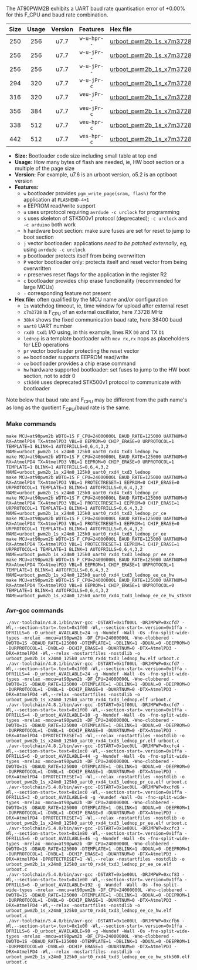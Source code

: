 The AT90PWM2B exhibits a UART baud rate quantisation error of +0.00% for this F_CPU and baud rate combination.

|Size|Usage|Version|Features|Hex file|
|:-:|:-:|:-:|:-:|:--|
|250|256|u7.7|`w-u-hpr--`|[urboot_pwm2b_1s_x7m3728_38k4_uart0_rxd4_txd3_lednop_hw.hex](https://raw.githubusercontent.com/stefanrueger/urboot.hex/main/mcus/at90pwm2b/watchdog_1_s/external_oscillator_x/%2B7m372800_hz/%2B%2B38k4_baud/uart0_rxd4_txd3/lednop/urboot_pwm2b_1s_x7m3728_38k4_uart0_rxd4_txd3_lednop_hw.hex)|
|256|256|u7.7|`w-u-jPr--`|[urboot_pwm2b_1s_x7m3728_38k4_uart0_rxd4_txd3_lednop.hex](https://raw.githubusercontent.com/stefanrueger/urboot.hex/main/mcus/at90pwm2b/watchdog_1_s/external_oscillator_x/%2B7m372800_hz/%2B%2B38k4_baud/uart0_rxd4_txd3/lednop/urboot_pwm2b_1s_x7m3728_38k4_uart0_rxd4_txd3_lednop.hex)|
|256|256|u7.7|`w-u-jPr--`|[urboot_pwm2b_1s_x7m3728_38k4_uart0_rxd4_txd3_lednop_pr.hex](https://raw.githubusercontent.com/stefanrueger/urboot.hex/main/mcus/at90pwm2b/watchdog_1_s/external_oscillator_x/%2B7m372800_hz/%2B%2B38k4_baud/uart0_rxd4_txd3/lednop/urboot_pwm2b_1s_x7m3728_38k4_uart0_rxd4_txd3_lednop_pr.hex)|
|294|320|u7.7|`w-u-jPr-c`|[urboot_pwm2b_1s_x7m3728_38k4_uart0_rxd4_txd3_lednop_pr_ce.hex](https://raw.githubusercontent.com/stefanrueger/urboot.hex/main/mcus/at90pwm2b/watchdog_1_s/external_oscillator_x/%2B7m372800_hz/%2B%2B38k4_baud/uart0_rxd4_txd3/lednop/urboot_pwm2b_1s_x7m3728_38k4_uart0_rxd4_txd3_lednop_pr_ce.hex)|
|316|320|u7.7|`weu-jPr--`|[urboot_pwm2b_1s_x7m3728_38k4_uart0_rxd4_txd3_lednop_pr_ee.hex](https://raw.githubusercontent.com/stefanrueger/urboot.hex/main/mcus/at90pwm2b/watchdog_1_s/external_oscillator_x/%2B7m372800_hz/%2B%2B38k4_baud/uart0_rxd4_txd3/lednop/urboot_pwm2b_1s_x7m3728_38k4_uart0_rxd4_txd3_lednop_pr_ee.hex)|
|356|384|u7.7|`weu-jPr-c`|[urboot_pwm2b_1s_x7m3728_38k4_uart0_rxd4_txd3_lednop_pr_ee_ce.hex](https://raw.githubusercontent.com/stefanrueger/urboot.hex/main/mcus/at90pwm2b/watchdog_1_s/external_oscillator_x/%2B7m372800_hz/%2B%2B38k4_baud/uart0_rxd4_txd3/lednop/urboot_pwm2b_1s_x7m3728_38k4_uart0_rxd4_txd3_lednop_pr_ee_ce.hex)|
|338|512|u7.7|`weu-hpr-c`|[urboot_pwm2b_1s_x7m3728_38k4_uart0_rxd4_txd3_lednop_ee_ce_hw.hex](https://raw.githubusercontent.com/stefanrueger/urboot.hex/main/mcus/at90pwm2b/watchdog_1_s/external_oscillator_x/%2B7m372800_hz/%2B%2B38k4_baud/uart0_rxd4_txd3/lednop/urboot_pwm2b_1s_x7m3728_38k4_uart0_rxd4_txd3_lednop_ee_ce_hw.hex)|
|442|512|u7.7|`wes-hpr-c`|[urboot_pwm2b_1s_x7m3728_38k4_uart0_rxd4_txd3_lednop_ee_ce_hw_stk500.hex](https://raw.githubusercontent.com/stefanrueger/urboot.hex/main/mcus/at90pwm2b/watchdog_1_s/external_oscillator_x/%2B7m372800_hz/%2B%2B38k4_baud/uart0_rxd4_txd3/lednop/urboot_pwm2b_1s_x7m3728_38k4_uart0_rxd4_txd3_lednop_ee_ce_hw_stk500.hex)|

- **Size:** Bootloader code size including small table at top end
- **Usage:** How many bytes of flash are needed, ie, HW boot section or a multiple of the page size
- **Version:** For example, u7.6 is an urboot version, o5.2 is an optiboot version
- **Features:**
  + `w` bootloader provides `pgm_write_page(sram, flash)` for the application at `FLASHEND-4+1`
  + `e` EEPROM read/write support
  + `u` uses urprotocol requiring `avrdude -c urclock` for programming
  + `s` uses skeleton of STK500v1 protocol (deprecated); `-c urclock` and `-c arduino` both work
  + `h` hardware boot section: make sure fuses are set for reset to jump to boot section
  + `j` vector bootloader: applications *need to be patched externally*, eg, using `avrdude -c urclock`
  + `p` bootloader protects itself from being overwritten
  + `P` vector bootloader only: protects itself and reset vector from being overwritten
  + `r` preserves reset flags for the application in the register R2
  + `c` bootloader provides chip erase functionality (recommended for large MCUs)
  + `-` corresponding feature not present
- **Hex file:** often qualified by the MCU name and/or configuration
  + `1s` watchdog timeout, ie, time window for upload after external reset
  + `x7m3728` is F<sub>CPU</sub> of an external oscillator, here 7.3728 MHz
  + `38k4` shows the fixed communication baud rate, here 38400 baud
  + `uart0` UART number
  + `rxd0 txd1` I/O using, in this example, lines RX `D0` and TX `D1`
  + `lednop` is a template bootloader with `mov rx,rx` nops as placeholders for LED operations
  + `pr` vector bootloader protecting the reset vector
  + `ee` bootloader supports EEPROM read/write
  + `ce` bootloader provides a chip erase command
  + `hw` hardware supported bootloader: set fuses to jump to the HW boot section, not to addr 0
  + `stk500` uses deprecated STK500v1 protocol to communicate with bootloader


Note below that baud rate and F<sub>CPU</sub> may be different from the path name's as long as the quotient F<sub>CPU</sub>/baud rate is the same.

### Make commands
```
make MCU=at90pwm2b WDTO=1S F_CPU=24000000L BAUD_RATE=125000 UARTNUM=0 RX=AtmelPD4 TX=AtmelPD3 VBL=0 EEPROM=0 CHIP_ERASE=0 URPROTOCOL=1 TEMPLATE=1 BLINK=1 AUTOFRILLS=0,6,4,3,2 NAME=urboot_pwm2b_1s_x24m0_125k0_uart0_rxd4_txd3_lednop_hw
make MCU=at90pwm2b WDTO=1S F_CPU=24000000L BAUD_RATE=125000 UARTNUM=0 RX=AtmelPD4 TX=AtmelPD3 VBL=1 EEPROM=0 CHIP_ERASE=0 URPROTOCOL=1 TEMPLATE=1 BLINK=1 AUTOFRILLS=0,6,4,3,2 NAME=urboot_pwm2b_1s_x24m0_125k0_uart0_rxd4_txd3_lednop
make MCU=at90pwm2b WDTO=1S F_CPU=24000000L BAUD_RATE=125000 UARTNUM=0 RX=AtmelPD4 TX=AtmelPD3 VBL=1 PROTECTRESET=1 EEPROM=0 CHIP_ERASE=0 URPROTOCOL=1 TEMPLATE=1 BLINK=1 AUTOFRILLS=0,6,4,3,2 NAME=urboot_pwm2b_1s_x24m0_125k0_uart0_rxd4_txd3_lednop_pr
make MCU=at90pwm2b WDTO=1S F_CPU=24000000L BAUD_RATE=125000 UARTNUM=0 RX=AtmelPD4 TX=AtmelPD3 VBL=1 PROTECTRESET=1 EEPROM=0 CHIP_ERASE=1 URPROTOCOL=1 TEMPLATE=1 BLINK=1 AUTOFRILLS=0,6,4,3,2 NAME=urboot_pwm2b_1s_x24m0_125k0_uart0_rxd4_txd3_lednop_pr_ce
make MCU=at90pwm2b WDTO=1S F_CPU=24000000L BAUD_RATE=125000 UARTNUM=0 RX=AtmelPD4 TX=AtmelPD3 VBL=1 PROTECTRESET=1 EEPROM=1 CHIP_ERASE=0 URPROTOCOL=1 TEMPLATE=1 BLINK=1 AUTOFRILLS=0,6,4,3,2 NAME=urboot_pwm2b_1s_x24m0_125k0_uart0_rxd4_txd3_lednop_pr_ee
make MCU=at90pwm2b WDTO=1S F_CPU=24000000L BAUD_RATE=125000 UARTNUM=0 RX=AtmelPD4 TX=AtmelPD3 VBL=1 PROTECTRESET=1 EEPROM=1 CHIP_ERASE=1 URPROTOCOL=1 TEMPLATE=1 BLINK=1 AUTOFRILLS=0,6,4,3,2 NAME=urboot_pwm2b_1s_x24m0_125k0_uart0_rxd4_txd3_lednop_pr_ee_ce
make MCU=at90pwm2b WDTO=1S F_CPU=24000000L BAUD_RATE=125000 UARTNUM=0 RX=AtmelPD4 TX=AtmelPD3 VBL=0 EEPROM=1 CHIP_ERASE=1 URPROTOCOL=1 TEMPLATE=1 BLINK=1 AUTOFRILLS=0,6,4,3,2 NAME=urboot_pwm2b_1s_x24m0_125k0_uart0_rxd4_txd3_lednop_ee_ce_hw
make MCU=at90pwm2b WDTO=1S F_CPU=24000000L BAUD_RATE=125000 UARTNUM=0 RX=AtmelPD4 TX=AtmelPD3 VBL=0 EEPROM=1 CHIP_ERASE=1 URPROTOCOL=0 TEMPLATE=1 BLINK=1 AUTOFRILLS=0,6,4,3,2 NAME=urboot_pwm2b_1s_x24m0_125k0_uart0_rxd4_txd3_lednop_ee_ce_hw_stk500
```

### Avr-gcc commands
```
./avr-toolchain/4.8.1/bin/avr-gcc -DSTART=0x1f00UL -DRJMPWP=0xcfd7 -Wl,--section-start=.text=0x1f00 -Wl,--section-start=.version=0x1ffa -DFRILLS=6 -D_urboot_AVAILABLE=24 -g -Wundef -Wall -Os -fno-split-wide-types -mrelax -mmcu=at90pwm2b -DF_CPU=24000000L -Wno-clobbered -DWDTO=1S -DBAUD_RATE=125000 -DTEMPLATE=1 -DBLINK=1 -DDUAL=0 -DEEPROM=0 -DURPROTOCOL=1 -DVBL=0 -DCHIP_ERASE=0 -DUARTNUM=0 -DTX=AtmelPD3 -DRX=AtmelPD4 -Wl,--relax -nostartfiles -nostdlib -o urboot_pwm2b_1s_x24m0_125k0_uart0_rxd4_txd3_lednop_hw.elf urboot.c
./avr-toolchain/4.8.1/bin/avr-gcc -DSTART=0x1f00UL -DRJMPWP=0xcfd7 -Wl,--section-start=.text=0x1f00 -Wl,--section-start=.version=0x1ffa -DFRILLS=4 -D_urboot_AVAILABLE=24 -g -Wundef -Wall -Os -fno-split-wide-types -mrelax -mmcu=at90pwm2b -DF_CPU=24000000L -Wno-clobbered -DWDTO=1S -DBAUD_RATE=125000 -DTEMPLATE=1 -DBLINK=1 -DDUAL=0 -DEEPROM=0 -DURPROTOCOL=1 -DVBL=1 -DCHIP_ERASE=0 -DUARTNUM=0 -DTX=AtmelPD3 -DRX=AtmelPD4 -Wl,--relax -nostartfiles -nostdlib -o urboot_pwm2b_1s_x24m0_125k0_uart0_rxd4_txd3_lednop.elf urboot.c
./avr-toolchain/4.8.1/bin/avr-gcc -DSTART=0x1f00UL -DRJMPWP=0xcfd7 -Wl,--section-start=.text=0x1f00 -Wl,--section-start=.version=0x1ffa -DFRILLS=4 -D_urboot_AVAILABLE=10 -g -Wundef -Wall -Os -fno-split-wide-types -mrelax -mmcu=at90pwm2b -DF_CPU=24000000L -Wno-clobbered -DWDTO=1S -DBAUD_RATE=125000 -DTEMPLATE=1 -DBLINK=1 -DDUAL=0 -DEEPROM=0 -DURPROTOCOL=1 -DVBL=1 -DCHIP_ERASE=0 -DUARTNUM=0 -DTX=AtmelPD3 -DRX=AtmelPD4 -DPROTECTRESET=1 -Wl,--relax -nostartfiles -nostdlib -o urboot_pwm2b_1s_x24m0_125k0_uart0_rxd4_txd3_lednop_pr.elf urboot.c
./avr-toolchain/4.8.1/bin/avr-gcc -DSTART=0x1ec0UL -DRJMPWP=0xcfc4 -Wl,--section-start=.text=0x1ec0 -Wl,--section-start=.version=0x1ffa -DFRILLS=6 -D_urboot_AVAILABLE=44 -g -Wundef -Wall -Os -fno-split-wide-types -mrelax -mmcu=at90pwm2b -DF_CPU=24000000L -Wno-clobbered -DWDTO=1S -DBAUD_RATE=125000 -DTEMPLATE=1 -DBLINK=1 -DDUAL=0 -DEEPROM=0 -DURPROTOCOL=1 -DVBL=1 -DCHIP_ERASE=1 -DUARTNUM=0 -DTX=AtmelPD3 -DRX=AtmelPD4 -DPROTECTRESET=1 -Wl,--relax -nostartfiles -nostdlib -o urboot_pwm2b_1s_x24m0_125k0_uart0_rxd4_txd3_lednop_pr_ce.elf urboot.c
./avr-toolchain/5.4.0/bin/avr-gcc -DSTART=0x1ec0UL -DRJMPWP=0xcfd6 -Wl,--section-start=.text=0x1ec0 -Wl,--section-start=.version=0x1ffa -DFRILLS=3 -D_urboot_AVAILABLE=8 -g -Wundef -Wall -Os -fno-split-wide-types -mrelax -mmcu=at90pwm2b -DF_CPU=24000000L -Wno-clobbered -DWDTO=1S -DBAUD_RATE=125000 -DTEMPLATE=1 -DBLINK=1 -DDUAL=0 -DEEPROM=1 -DURPROTOCOL=1 -DVBL=1 -DCHIP_ERASE=0 -DUARTNUM=0 -DTX=AtmelPD3 -DRX=AtmelPD4 -DPROTECTRESET=1 -Wl,--relax -nostartfiles -nostdlib -o urboot_pwm2b_1s_x24m0_125k0_uart0_rxd4_txd3_lednop_pr_ee.elf urboot.c
./avr-toolchain/5.4.0/bin/avr-gcc -DSTART=0x1e80UL -DRJMPWP=0xcfc3 -Wl,--section-start=.text=0x1e80 -Wl,--section-start=.version=0x1ffa -DFRILLS=6 -D_urboot_AVAILABLE=46 -g -Wundef -Wall -Os -fno-split-wide-types -mrelax -mmcu=at90pwm2b -DF_CPU=24000000L -Wno-clobbered -DWDTO=1S -DBAUD_RATE=125000 -DTEMPLATE=1 -DBLINK=1 -DDUAL=0 -DEEPROM=1 -DURPROTOCOL=1 -DVBL=1 -DCHIP_ERASE=1 -DUARTNUM=0 -DTX=AtmelPD3 -DRX=AtmelPD4 -DPROTECTRESET=1 -Wl,--relax -nostartfiles -nostdlib -o urboot_pwm2b_1s_x24m0_125k0_uart0_rxd4_txd3_lednop_pr_ee_ce.elf urboot.c
./avr-toolchain/5.4.0/bin/avr-gcc -DSTART=0x1e00UL -DRJMPWP=0xcf83 -Wl,--section-start=.text=0x1e00 -Wl,--section-start=.version=0x1ffa -DFRILLS=6 -D_urboot_AVAILABLE=192 -g -Wundef -Wall -Os -fno-split-wide-types -mrelax -mmcu=at90pwm2b -DF_CPU=24000000L -Wno-clobbered -DWDTO=1S -DBAUD_RATE=125000 -DTEMPLATE=1 -DBLINK=1 -DDUAL=0 -DEEPROM=1 -DURPROTOCOL=1 -DVBL=0 -DCHIP_ERASE=1 -DUARTNUM=0 -DTX=AtmelPD3 -DRX=AtmelPD4 -Wl,--relax -nostartfiles -nostdlib -o urboot_pwm2b_1s_x24m0_125k0_uart0_rxd4_txd3_lednop_ee_ce_hw.elf urboot.c
./avr-toolchain/5.4.0/bin/avr-gcc -DSTART=0x1e00UL -DRJMPWP=0xcfb6 -Wl,--section-start=.text=0x1e00 -Wl,--section-start=.version=0x1ffa -DFRILLS=6 -D_urboot_AVAILABLE=90 -g -Wundef -Wall -Os -fno-split-wide-types -mrelax -mmcu=at90pwm2b -DF_CPU=24000000L -Wno-clobbered -DWDTO=1S -DBAUD_RATE=125000 -DTEMPLATE=1 -DBLINK=1 -DDUAL=0 -DEEPROM=1 -DURPROTOCOL=0 -DVBL=0 -DCHIP_ERASE=1 -DUARTNUM=0 -DTX=AtmelPD3 -DRX=AtmelPD4 -Wl,--relax -nostartfiles -nostdlib -o urboot_pwm2b_1s_x24m0_125k0_uart0_rxd4_txd3_lednop_ee_ce_hw_stk500.elf urboot.c
```

